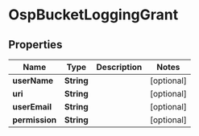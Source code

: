 # OspBucketLoggingGrant

## Properties
Name | Type | Description | Notes
------------ | ------------- | ------------- | -------------
**userName** | **String** |  |  [optional]
**uri** | **String** |  |  [optional]
**userEmail** | **String** |  |  [optional]
**permission** | **String** |  |  [optional]
